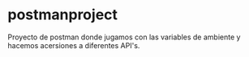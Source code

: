 # postmanproject
Proyecto de postman donde jugamos con las variables de ambiente y hacemos acersiones a diferentes API's.
